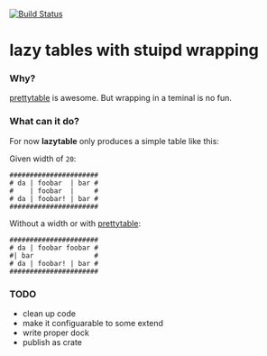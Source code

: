 [![Build Status](https://travis-ci.org/fiji-flo/lazytable.svg?branch=master)](https://travis-ci.org/fiji-flo/lazytable)

# lazy tables with stuipd wrapping

### Why?

[prettytable](https://github.com/phsym/prettytable-rs) is awesome. But wrapping in a teminal is no fun.

### What can it do?

For now **lazytable** only produces a simple table like this:

Given width of `20`:
```
######################
# da | foobar  | bar #
#    | foobar  |     #
# da | foobar! | bar #
######################
```

Without a width or with [prettytable](https://github.com/phsym/prettytable-rs):
```
######################
# da | foobar foobar #
#| bar               #
# da | foobar! | bar #
######################
```

### TODO

* clean up code
* make it configuarable to some extend
* write proper dock
* publish as crate
